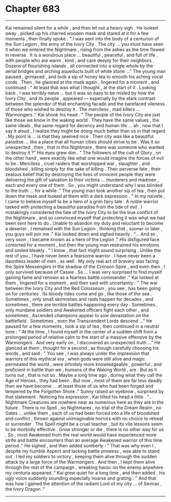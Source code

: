 
# Chapter 683


---

Kai remained silent for a while , and then let out a heavy sigh . He looked away , picked up his charred wooden mask and stared at it for a few moments , then finally spoke :
" I was sent into the body of a centurion of the Sun Legion , the army of the Ivory City . The city … you must have seen it when we entered the Nightmare , rising from the ashes as the time flowed in reverse . It is a wondrous place … beautiful , peaceful , and full of life , with people who are warm , kind , and care deeply for their neighbors . Dozens of flourishing islands , all connected into a single whole by the aerial bridges and arching aqueducts built of white stone …"
The young man paused , grimaced , and took a sip of honey tea to smooth his aching vocal cords . Then , he glanced at the mask again , lingered for a moment , and continued :
" At least that was what I thought , at the start of it . Looking back , I was terribly naive … but it was so easy to be misled by how the Ivory City , and its people , appeared — especially by the stark contrast between the splendor of that enchanting facade and the barefaced vileness of those who wished to destroy it . The merciless , mad killers ... Warmongers ."
Kai shook his head .
" The people of the Ivory City are just like those we know in the waking world . They have the same values , the same ideals , the same regard for decency and human life … ah , now that I say it aloud , I realize they might be doing much better than us in that regard . My point is … is that they seemed nice . Their city was like a beautiful paradise ... like a place that all human cities should strive to be . Was it so unexpected , then , that in this Nightmare , there was someone who wanted to destroy it ?"
His eyes grew dim .
" The followers of the cult of Glory , on the other hand , were exactly like what one would imagine the forces of evil to be . Merciless , cruel raiders that worshipped war , slaughter , and bloodshed , killing simply for the sake of killing . Their perverse fate , their zealous belief that by destroying the lives of innocent people they were delivering the gift of salvation to their victims … murderers and madmen , each and every one of them . So , you might understand why I was blinded to the truth … for a while ."
The young man took another sip of tea , then put down the mask and looked at them with a dark expression .
" In my naivete , I came to believe myself to be a hero of a grim fairy tale . A noble warrior tasked with protecting a beautiful paradise from the tide of evil . I mistakingly considered the fate of the Ivory City to be the true conflict of the Nightmare , and so convinced myself that protecting it was what we had been sent here to do . Unable to abandon my duty and reluctant to become a deserter , I remained with the Sun Legion , thinking that , sooner or later , you guys will join me ."
Kai looked down and sighed heavily .
"... And so , very soon , I became known as a hero of the Legion ."
His disfigured face contorted for a moment , but then the young man restrained his emotions and smiled bleakly .
" I know , that fact might sound surprising . Unlike the rest of you , I have never been a fearsome warrior . I have never been a dauntless leader of men , as well . My only real act of bravery was facing the Spire Messengers in the shadow of the Crimson Spire , and even then , I only survived because of Cassie . So … I was very surprised to find myself gaining fame and renown as a fearless battle commander ."
Kai looked at them , lingered for a moment , and then said with uncertainty :
" The war between the Ivory City and the Red Colosseum , you see , has been going on for centuries . Its bloody tides come and go , like those of the sea . Sometimes , only small skirmishes and raids happen for decades , and sometimes , there are terrible battles happening every day . Sometimes , only mundane soldiers and Awakened officers fight each other , and sometimes , Ascended champions appear to sow devastation on the battlefield . Sometimes , even the Transcendent Lords descend …"
He paused for a few moments , took a sip of tea , then continued in a neutral tone :
" At the time , I found myself in the center of a sudden shift from a prolonged period of relative calm to the start of a massive offensive by the Warmongers . And very early on , I discovered an unexpected truth …"
He glanced at them , thought for a second , as though carefully choosing his words , and said :
" You see , I was always under the impression that warriors of this mythical era , when gods were still alive and magic permeated the world , were infinitely more knowledgeable , powerful , and proficient in battle than we , humans of the Waking World , are . But as it turns out , that is not so . Maybe a long time ago , during what they call the Age of Heroes , they had been . But now , most of them are far less deadly than we have become … at least those of us who had been forged and tempered by the Forgotten Shore ."
Sunny raised an eyebrow , surprised by that statement . Noticing his expression , Kai tilted his head a little .
"... Nightmare Creatures are nowhere near as numerous here as they are in the future . There is no Spell , no Nightmares , no trial of the Dream Realm , no Gates … unlike them , each of us had been forced into a life of bloodshed and conflict , thrown against unimaginable horrors with no choice to retreat or surrender . The Spell might be a cruel teacher , but its vile lessons seem to be morbidly effective . Grow stronger or die , there is no other way for us . So , most Awakened from the real world would have experienced more strife and battle encounters than an average Awakened warrior of this time period ."
He sighed , and then added somberly :
" That was why even I , despite my humble Aspect and lacking battle prowess , was able to stand out . I led my soldiers to victory , keeping them alive through the sudden attack by a large force of the Warmongers . And then , I kept them alive through the rest of the campaign , wreaking havoc on the enemy anywhere my centuria appeared ."
Kai grew quiet for a long time , and then added , his ugly voice suddenly sounding especially hoarse and grating :
" And that was how I gained the attention of the radiant Lord of my city … of Sevirax , the Ivory Dragon ."

---

